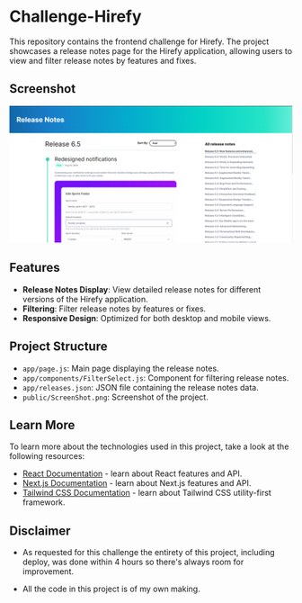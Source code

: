 # Challenge-Hirefy

This repository contains the frontend challenge for Hirefy. The project showcases a release notes page for the Hirefy application, allowing users to view and filter release notes by features and fixes.

## Screenshot

![Project Screenshot](public/ScreenShot.png)

## Features

- **Release Notes Display**: View detailed release notes for different versions of the Hirefy application.
- **Filtering**: Filter release notes by features or fixes.
- **Responsive Design**: Optimized for both desktop and mobile views.

## Project Structure

- `app/page.js`: Main page displaying the release notes.
- `app/components/FilterSelect.js`: Component for filtering release notes.
- `app/releases.json`: JSON file containing the release notes data.
- `public/ScreenShot.png`: Screenshot of the project.

## Learn More

To learn more about the technologies used in this project, take a look at the following resources:

- [React Documentation](https://reactjs.org/docs/getting-started.html) - learn about React features and API.
- [Next.js Documentation](https://nextjs.org/docs) - learn about Next.js features and API.
- [Tailwind CSS Documentation](https://tailwindcss.com/docs) - learn about Tailwind CSS utility-first framework.

## Disclaimer

- As requested for this challenge the entirety of this project, including deploy, was done within 4 hours so there's always room for improvement.

- All the code in this project is of my own making.
